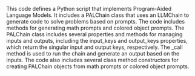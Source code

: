 This code defines a Python script that implements Program-Aided Language Models. It includes a PALChain class that uses an LLMChain to generate code to solve problems based on prompts. The code includes methods for generating math prompts and colored object prompts. The PALChain class includes several properties and methods for managing inputs and outputs, including the input_keys and output_keys properties, which return the singular input and output keys, respectively. The _call method is used to run the chain and generate an output based on the inputs. The code also includes several class method constructors for creating PALChain objects from math prompts or colored object prompts.

